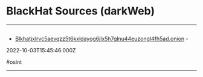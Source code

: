 # BlackHat Sources (darkWeb)

---

![]()

- [Blkhatjxlrvc5aevqzz5t6kxldayog6jlx5h7glnu44euzongl4fh5ad.onion](http://blkhatjxlrvc5aevqzz5t6kxldayog6jlx5h7glnu44euzongl4fh5ad.onion) - 

2022-10-03T15:45:46.000Z

#osint

---

